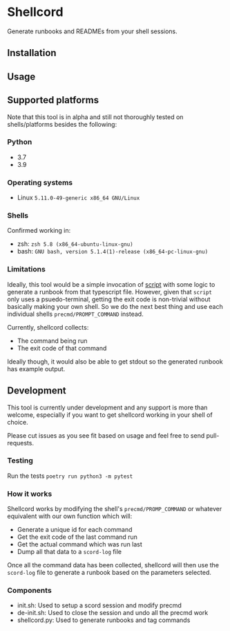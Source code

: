 # Shellcord
Generate runbooks and READMEs from your shell sessions.




## Installation

## Usage


## Supported platforms
Note that this tool is in alpha and still not thoroughly tested on shells/platforms besides the following:
### Python
* 3.7
* 3.9
### Operating systems
* Linux `5.11.0-49-generic x86_64 GNU/Linux `

### Shells
Confirmed working in:
* zsh: `zsh 5.8 (x86_64-ubuntu-linux-gnu)`
* bash: `GNU bash, version 5.1.4(1)-release (x86_64-pc-linux-gnu)`



### Limitations
Ideally, this tool would be a simple invocation of [script](https://man7.org/linux/man-pages/man1/script.1.html) with some logic to generate a runbook from that typescript file. However, given that `script` only uses a psuedo-terminal, getting the exit code is non-trivial without basically making your own shell. So we do the next best thing and use each individual shells `precmd/PROMPT_COMMAND` instead. 

Currently, shellcord collects:
* The command being run
* The exit code of that command

Ideally though, it would also be able to get stdout so the generated runbook has example output.

## Development
This tool is currently under development and any support is more than welcome, especially if you want to get shellcord working in your shell of choice.

Please cut issues as you see fit based on usage and feel free to send pull-requests.

### Testing 
Run the tests `poetry run python3 -m pytest`



### How it works
Shellcord works by modifying the shell's `precmd/PROMP_COMMAND` or whatever equivalent with our own function which will:
* Generate a unique id for each command
* Get the exit code of the last command run
* Get the actual command which was run last
* Dump all that data to a `scord-log` file

Once all the command data has been collected, shellcord will then use the `scord-log` file to generate a runbook based on the parameters selected.


### Components
* init.sh: Used to setup a scord session and modify precmd
* de-init.sh: Used to close the session and undo all the precmd work 
* shellcord.py: Used to generate runbooks and tag commands
